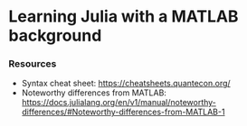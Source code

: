 # Learning Julia with a MATLAB background

### Resources

- Syntax cheat sheet: https://cheatsheets.quantecon.org/
- Noteworthy differences from MATLAB: https://docs.julialang.org/en/v1/manual/noteworthy-differences/#Noteworthy-differences-from-MATLAB-1
